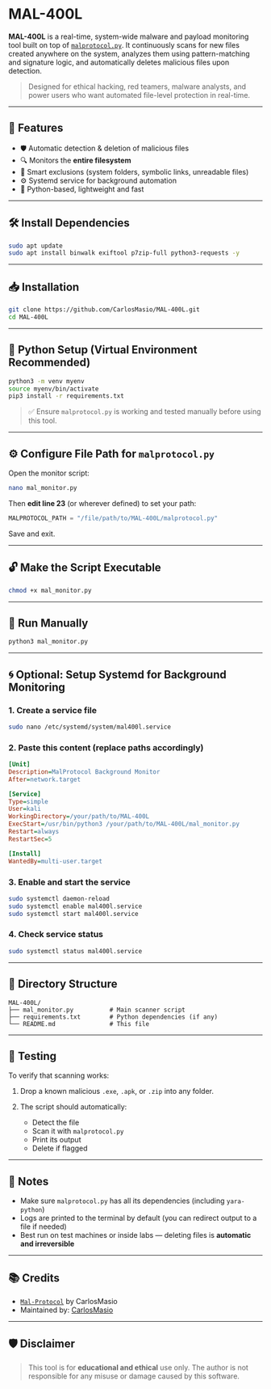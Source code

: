 # MAL-400L

**MAL-400L** is a real-time, system-wide malware and payload monitoring tool built on top of [`malprotocol.py`](https://github.com/CarlosMasio/Mal-Protocol). It continuously scans for new files created anywhere on the system, analyzes them using pattern-matching and signature logic, and automatically deletes malicious files upon detection.

> Designed for ethical hacking, red teamers, malware analysts, and power users who want automated file-level protection in real-time.

---

## 🔧 Features

- 🛡️ Automatic detection & deletion of malicious files
- 🔍 Monitors the **entire filesystem**
- 🧠 Smart exclusions (system folders, symbolic links, unreadable files)
- ⚙️ Systemd service for background automation
- 🐍 Python-based, lightweight and fast

---

## 🛠️ Install Dependencies

```bash
sudo apt update
sudo apt install binwalk exiftool p7zip-full python3-requests -y
````

---

## 📥 Installation

```bash
git clone https://github.com/CarlosMasio/MAL-400L.git
cd MAL-400L
```

---

## 🐍 Python Setup (Virtual Environment Recommended)

```bash
python3 -m venv myenv
source myenv/bin/activate
pip3 install -r requirements.txt
```

> ✅ Ensure `malprotocol.py` is working and tested manually before using this tool.

---

## ⚙️ Configure File Path for `malprotocol.py`

Open the monitor script:

```bash
nano mal_monitor.py
```

Then **edit line 23** (or wherever defined) to set your path:

```python
MALPROTOCOL_PATH = "/file/path/to/MAL-400L/malprotocol.py"
```

Save and exit.

---

## 🔓 Make the Script Executable

```bash
chmod +x mal_monitor.py
```

---

## 🚀 Run Manually

```bash
python3 mal_monitor.py
```

---

## 🌀 Optional: Setup Systemd for Background Monitoring

### 1. Create a service file

```bash
sudo nano /etc/systemd/system/mal400l.service
```

### 2. Paste this content (replace paths accordingly)

```ini
[Unit]
Description=MalProtocol Background Monitor
After=network.target

[Service]
Type=simple
User=kali
WorkingDirectory=/your/path/to/MAL-400L
ExecStart=/usr/bin/python3 /your/path/to/MAL-400L/mal_monitor.py
Restart=always
RestartSec=5

[Install]
WantedBy=multi-user.target
```

### 3. Enable and start the service

```bash
sudo systemctl daemon-reload
sudo systemctl enable mal400l.service
sudo systemctl start mal400l.service
```

### 4. Check service status

```bash
sudo systemctl status mal400l.service
```

---

## 📁 Directory Structure

```
MAL-400L/
├── mal_monitor.py          # Main scanner script
├── requirements.txt        # Python dependencies (if any)
└── README.md               # This file
```

---

## 🧪 Testing

To verify that scanning works:

1. Drop a known malicious `.exe`, `.apk`, or `.zip` into any folder.
2. The script should automatically:

   * Detect the file
   * Scan it with `malprotocol.py`
   * Print its output
   * Delete if flagged

---

## 📢 Notes

* Make sure `malprotocol.py` has all its dependencies (including `yara-python`)
* Logs are printed to the terminal by default (you can redirect output to a file if needed)
* Best run on test machines or inside labs — deleting files is **automatic and irreversible**

---

## 📚 Credits

* [`Mal-Protocol`](https://github.com/CarlosMasio/Mal-Protocol) by CarlosMasio
* Maintained by: [CarlosMasio](https://github.com/CarlosMasio)

---

## 🛡️ Disclaimer

> This tool is for **educational and ethical** use only. The author is not responsible for any misuse or damage caused by this software.

